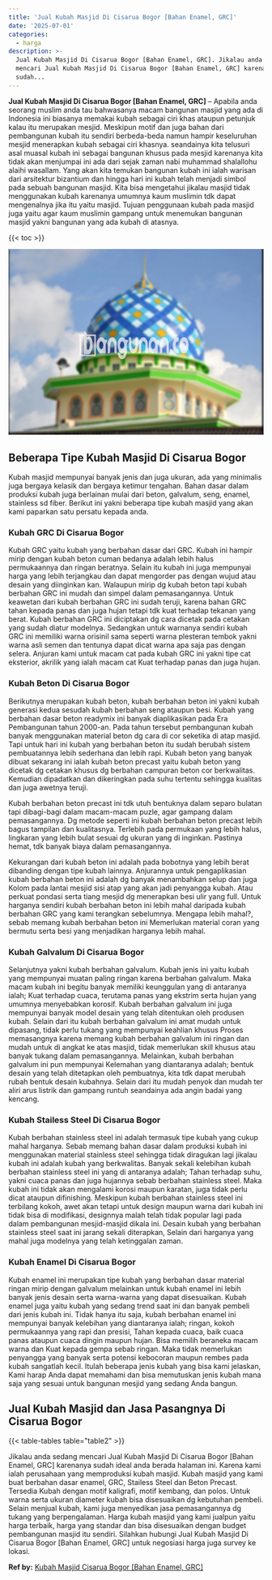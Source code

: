 ```yaml
---
title: 'Jual Kubah Masjid Di Cisarua Bogor [Bahan Enamel, GRC]'
date: '2025-07-01'
categories:
  - harga
description: >-
  Jual Kubah Masjid Di Cisarua Bogor [Bahan Enamel, GRC]. Jikalau anda sedang
  mencari Jual Kubah Masjid Di Cisarua Bogor [Bahan Enamel, GRC] karenanya
  sudah...
---
```


**Jual Kubah Masjid Di Cisarua Bogor \[Bahan Enamel, GRC\]** – Apabila anda seorang muslim anda tau bahwasanya macam bangunan masjid yang ada di Indonesia ini biasanya memakai kubah sebagai ciri khas ataupun petunjuk kalau itu merupakan mesjid. Meskipun motif dan juga bahan dari pembangunan kubah itu sendiri berbeda-beda namun hampir keseluruhan mesjid menerapkan kubah sebagai ciri khasnya. seandainya kita telusuri asal muasal kubah ini sebagai bangunan khusus pada mesjid karenanya kita tidak akan menjumpai ini ada dari sejak zaman nabi muhammad shalallohu alaihi wasallam. Yang akan kita temukan bangunan kubah ini ialah warisan dari arsitektur bizantium dan hingga hari ini kubah telah menjadi simbol pada sebuah bangunan masjid. Kita bisa mengetahui jikalau masjid tidak menggunakan kubah karenanya umumnya kaum muslimin tdk dapat mengenalnya jika itu yaitu masjid. Tujuan penggunaan kubah pada masjid juga yaitu agar kaum muslimin gampang untuk menemukan bangunan masjid yakni bangunan yang ada kubah di atasnya.

{{< toc >}}

![Jual Kubah Masjid Di Cisarua Bogor [Bahan Enamel, GRC]](/images/jual-kubah-masjid-40.png)

## Beberapa Tipe Kubah Masjid Di Cisarua Bogor

Kubah masjid mempunyai banyak jenis dan juga ukuran, ada yang minimalis juga bergaya kelasik dan bergaya ketimur tengahan. Bahan dasar dalam produksi kubah juga berlainan mulai dari beton, galvalum, seng, enamel, stainless sd fiber. Berikut ini yakni beberapa tipe kubah masjid yang akan kami paparkan satu persatu kepada anda.

### Kubah GRC Di Cisarua Bogor

Kubah GRC yaitu kubah yang berbahan dasar dari GRC. Kubah ini hampir mirip dengan kubah beton cuman bedanya adalah lebih halus permukaannya dan ringan beratnya. Selain itu kubah ini juga mempunyai harga yang lebih terjangkau dan dapat mengorder pas dengan wujud atau desain yang diinginkan kan. Walaupun mirip dg kubah beton tapi kubah berbahan GRC ini mudah dan simpel dalam pemasangannya. Untuk keawetan dari kubah berbahan GRC ini sudah teruji, karena bahan GRC tahan kepada panas dan juga hujan tetapi tdk kuat terhadap tekanan yang berat. Kubah berbahan GRC ini diciptakan dg cara dicetak pada cetakan yang sudah diatur modelnya. Sedangkan untuk warnanya sendiri kubah GRC ini memiliki warna orisinil sama seperti warna plesteran tembok yakni warna asli semen dan tentunya dapat dicat warna apa saja pas dengan selera. Anjuran kami untuk macam cat pada kubah GRC ini yakni tipe cat eksterior, akrilik yang ialah macam cat Kuat terhadap panas dan juga hujan.

### Kubah Beton Di Cisarua Bogor

Berikutnya merupakan kubah beton, kubah berbahan beton ini yakni kubah generasi kedua sesudah kubah berbahan seng ataupun besi. Kubah yang berbahan dasar beton readymix ini banyak diaplikasikan pada Era Pembangunan tahun 2000-an. Pada tahun tersebut pembangunan kubah banyak menggunakan material beton dg cara di cor seketika di atap masjid. Tapi untuk hari ini kubah yang berbahan beton itu sudah berubah sistem pembuatannya lebih sederhana dan lebih rapi. Kubah beton yang banyak dibuat sekarang ini ialah kubah beton precast yaitu kubah beton yang dicetak dg cetakan khusus dg berbahan campuran beton cor berkwalitas. Kemudian dipadatkan dan dikeringkan pada suhu tertentu sehingga kualitas dan juga awetnya teruji.

Kubah berbahan beton precast ini tdk utuh bentuknya dalam separo bulatan tapi dibagi-bagi dalam macam-macam puzle, agar gampang dalam pemasangannya. Dg metode seperti ini kubah berbahan beton precast lebih bagus tampilan dan kualitasnya. Terlebih pada permukaan yang lebih halus, lingkaran yang lebih bulat sesuai dg ukuran yang di inginkan. Pastinya hemat, tdk banyak biaya dalam pemasangannya.

Kekurangan dari kubah beton ini adalah pada bobotnya yang lebih berat dibanding dengan tipe kubah lainnya. Anjurannya untuk pengaplikasian kubah berbahan beton ini adalah dg banyak menambahkan selup dan juga Kolom pada lantai mesjid sisi atap yang akan jadi penyangga kubah. Atau perkuat pondasi serta tiang mesjid dg menerapkan besi ulir yang full. Untuk harganya sendiri kubah berbahan beton ini lebih mahal daripada kubah berbahan GRC yang kami terangkan sebelumnya. Mengapa lebih mahal?, sebab memang kubah berbahan beton ini Memerlukan material coran yang bermutu serta besi yang menjadikan harganya lebih mahal.

### Kubah Galvalum Di Cisarua Bogor

Selanjutnya yakni kubah berbahan galvalum. Kubah jenis ini yaitu kubah yang mempunyai muatan paling ringan karena berbahan galvalum. Maka macam kubah ini begitu banyak memiliki keunggulan yang di antaranya ialah; Kuat terhadap cuaca, terutama panas yang ekstrim serta hujan yang umumnya menyebabkan korosif. Kubah berbahan galvalum ini juga mempunyai banyak model desain yang telah ditentukan oleh produsen kubah. Selain dari itu kubah berbahan galvalum ini amat mudah untuk dipasang, tidak perlu tukang yang mempunyai keahlian khusus Proses memasangnya karena memang kubah berbahan galvalum ini ringan dan mudah untuk di angkat ke atas masjid, tidak memerlukan skill khusus atau banyak tukang dalam pemasangannya. Melainkan, kubah berbahan galvalum ini pun mempunyai Kelemahan yang diantaranya adalah; bentuk desain yang telah ditetapkan oleh pembuatnya, kita tdk dapat merubah rubah bentuk desain kubahnya. Selain dari itu mudah penyok dan mudah ter aliri arus listrik dan gampang runtuh seandainya ada angin badai yang kencang.

### Kubah Stailess Steel Di Cisarua Bogor

Kubah berbahan stainless steel ini adalah termasuk tipe kubah yang cukup mahal harganya. Sebab memang bahan dasar dalam produksi kubah ini menggunakan material stainless steel sehingga tidak diragukan lagi jikalau kubah ini adalah kubah yang berkwalitas. Banyak sekali kelebihan kubah berbahan stainless steel ini yang di antaranya adalah; Tahan terhadap suhu, yakni cuaca panas dan juga hujannya sebab berbahan stainless steel. Maka kubah ini tidak akan mengalami korosi maupun karatan, juga tidak perlu dicat ataupun difinishing. Meskipun kubah berbahan stainless steel ini terbilang kokoh, awet akan tetapi untuk design maupun warna dari kubah ini tidak bisa di modifikasi, designnya malah telah tidak popular lagi pada dalam pembangunan mesjid-masjid dikala ini. Desain kubah yang berbahan stainless steel saat ini jarang sekali diterapkan, Selain dari harganya yang mahal juga modelnya yang telah ketinggalan zaman.

### Kubah Enamel Di Cisarua Bogor

Kubah enamel ini merupakan tipe kubah yang berbahan dasar material ringan mirip dengan galvalum melainkan untuk kubah enamel ini lebih banyak jenis desain serta warna-warna yang dapat disesuaikan. Kubah enamel juga yaitu kubah yang sedang trend saat ini dan banyak pembeli dari jenis kubah ini. Tidak hanya itu saja, kubah berbahan enamel ini mempunyai banyak kelebihan yang diantaranya ialah; ringan, kokoh permukaannya yang rapi dan presisi, Tahan kepada cuaca, baik cuaca panas ataupun cuaca dingin maupun hujan. Bisa memilih beraneka macam warna dan Kuat kepada gempa sebab ringan. Maka tidak memerlukan penyangga yang banyak serta potensi kebocoran maupun rembes pada kubah sangatlah kecil. Itulah beberapa jenis kubah yang bisa kami jelaskan, Kami harap Anda dapat memahami dan bisa memutuskan jenis kubah mana saja yang sesuai untuk bangunan mesjid yang sedang Anda bangun.

## Jual Kubah Masjid dan Jasa Pasangnya Di Cisarua Bogor

{{< table-tables table="table2" >}}

Jikalau anda sedang mencari Jual Kubah Masjid Di Cisarua Bogor \[Bahan Enamel, GRC\] karenanya sudah ideal anda berada halaman ini. Karena kami ialah perusahaan yang memproduksi kubah masjid. Kubah masjid yang kami buat berbahan dasar enamel, GRC, Stailess Steel dan Beton Precast. Tersedia Kubah dengan motif kaligrafi, motif kembang, dan polos. Untuk warna serta ukuran diameter kubah bisa disesuaikan dg kebutuhan pembeli. Selain menjual kubah, kami juga menyedikan jasa pemasangannya dg tukang yang berpengalaman. Harga kubah masjid yang kami jualpun yaitu harga terbaik, harga yang standar dan bisa disesuaikan dengan budget pembangunan masjid itu sendiri. Silahkan hubungi Jual Kubah Masjid Di Cisarua Bogor \[Bahan Enamel, GRC\] untuk negosiasi harga juga survey ke lokasi.

**Ref by:** [Kubah Masjid Cisarua Bogor [Bahan Enamel, GRC]](https://id.wikipedia.org/wiki/Kubah)
